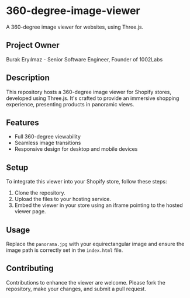 # 360-degree-image-viewer
A 360-degree image viewer for websites, using Three.js.
## Project Owner
Burak Eryılmaz - Senior Software Engineer, Founder of 1002Labs

## Description
This repository hosts a 360-degree image viewer for Shopify stores, developed using Three.js. It's crafted to provide an immersive shopping experience, presenting products in panoramic views.

## Features
- Full 360-degree viewability
- Seamless image transitions
- Responsive design for desktop and mobile devices

## Setup
To integrate this viewer into your Shopify store, follow these steps:
1. Clone the repository.
2. Upload the files to your hosting service.
3. Embed the viewer in your store using an iframe pointing to the hosted viewer page.

## Usage
Replace the `panorama.jpg` with your equirectangular image and ensure the image path is correctly set in the `index.html` file.

## Contributing
Contributions to enhance the viewer are welcome. Please fork the repository, make your changes, and submit a pull request.
